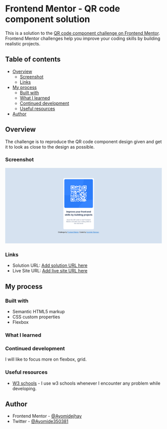 # Frontend Mentor - QR code component solution

This is a solution to the [QR code component challenge on Frontend Mentor](https://www.frontendmentor.io/challenges/qr-code-component-iux_sIO_H). Frontend Mentor challenges help you improve your coding skills by building realistic projects. 

## Table of contents

- [Overview](#overview)
  - [Screenshot](#screenshot)
  - [Links](#links)
- [My process](#my-process)
  - [Built with](#built-with)
  - [What I learned](#what-i-learned)
  - [Continued development](#continued-development)
  - [Useful resources](#useful-resources)
- [Author](#author)



## Overview
The challenge is to reproduce the QR code component design given and get it to look as close to the design as possible.

### Screenshot

![](./images/Screenshot%202022-09-23%20at%2001-50-43%20Frontend%20Mentor%20QR%20code%20component.png)




### Links

- Solution URL: [Add solution URL here](https://your-solution-url.com)
- Live Site URL: [Add live site URL here](https://your-live-site-url.com)

## My process

### Built with

- Semantic HTML5 markup
- CSS custom properties
- Flexbox


### What I learned





### Continued development

I will like to focus more on flexbox, grid.

### Useful resources

- [W3 schools](https://www.w3schools.com) - I use w3 schools whenever I encounter any problem while developing.




## Author

- Frontend Mentor - [@Ayomidejhay](https://www.frontendmentor.io/profile/@Ayomidejhay)
- Twitter - [@Ayomide350381](https://www.twitter.com/Ayomide350381)





